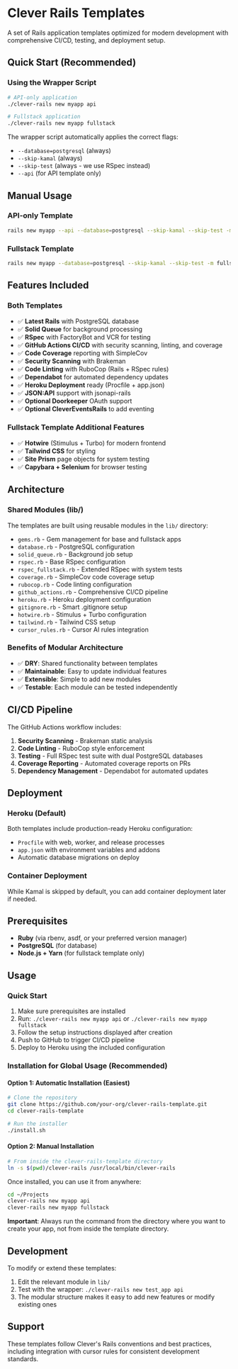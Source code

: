 # Clever Rails Templates

A set of Rails application templates optimized for modern development with comprehensive CI/CD, testing, and deployment setup.

## Quick Start (Recommended)

### Using the Wrapper Script

```bash
# API-only application
./clever-rails new myapp api

# Fullstack application
./clever-rails new myapp fullstack
```

The wrapper script automatically applies the correct flags:

- `--database=postgresql` (always)
- `--skip-kamal` (always)
- `--skip-test` (always - we use RSpec instead)
- `--api` (for API template only)

## Manual Usage

### API-only Template

```bash
rails new myapp --api --database=postgresql --skip-kamal --skip-test -m api_template.rb
```

### Fullstack Template

```bash
rails new myapp --database=postgresql --skip-kamal --skip-test -m fullstack_template.rb
```

## Features Included

### Both Templates

- ✅ **Latest Rails** with PostgreSQL database
- ✅ **Solid Queue** for background processing
- ✅ **RSpec** with FactoryBot and VCR for testing
- ✅ **GitHub Actions CI/CD** with security scanning, linting, and coverage
- ✅ **Code Coverage** reporting with SimpleCov
- ✅ **Security Scanning** with Brakeman
- ✅ **Code Linting** with RuboCop (Rails + RSpec rules)
- ✅ **Dependabot** for automated dependency updates
- ✅ **Heroku Deployment** ready (Procfile + app.json)
- ✅ **JSON:API** support with jsonapi-rails
- ✅ **Optional Doorkeeper** OAuth support
- ✅ **Optional CleverEventsRails** to add eventing

### Fullstack Template Additional Features

- ✅ **Hotwire** (Stimulus + Turbo) for modern frontend
- ✅ **Tailwind CSS** for styling
- ✅ **Site Prism** page objects for system testing
- ✅ **Capybara + Selenium** for browser testing

## Architecture

### Shared Modules (lib/)

The templates are built using reusable modules in the `lib/` directory:

- `gems.rb` - Gem management for base and fullstack apps
- `database.rb` - PostgreSQL configuration
- `solid_queue.rb` - Background job setup
- `rspec.rb` - Base RSpec configuration
- `rspec_fullstack.rb` - Extended RSpec with system tests
- `coverage.rb` - SimpleCov code coverage setup
- `rubocop.rb` - Code linting configuration
- `github_actions.rb` - Comprehensive CI/CD pipeline
- `heroku.rb` - Heroku deployment configuration
- `gitignore.rb` - Smart .gitignore setup
- `hotwire.rb` - Stimulus + Turbo configuration
- `tailwind.rb` - Tailwind CSS setup
- `cursor_rules.rb` - Cursor AI rules integration

### Benefits of Modular Architecture

- ✅ **DRY**: Shared functionality between templates
- ✅ **Maintainable**: Easy to update individual features
- ✅ **Extensible**: Simple to add new modules
- ✅ **Testable**: Each module can be tested independently

## CI/CD Pipeline

The GitHub Actions workflow includes:

1. **Security Scanning** - Brakeman static analysis
2. **Code Linting** - RuboCop style enforcement
3. **Testing** - Full RSpec test suite with dual PostgreSQL databases
4. **Coverage Reporting** - Automated coverage reports on PRs
5. **Dependency Management** - Dependabot for automated updates

## Deployment

### Heroku (Default)

Both templates include production-ready Heroku configuration:

- `Procfile` with web, worker, and release processes
- `app.json` with environment variables and addons
- Automatic database migrations on deploy

### Container Deployment

While Kamal is skipped by default, you can add container deployment later if needed.

## Prerequisites

- **Ruby** (via rbenv, asdf, or your preferred version manager)
- **PostgreSQL** (for database)
- **Node.js + Yarn** (for fullstack template only)

## Usage

### Quick Start

1. Make sure prerequisites are installed
2. Run: `./clever-rails new myapp api` or `./clever-rails new myapp fullstack`
3. Follow the setup instructions displayed after creation
4. Push to GitHub to trigger CI/CD pipeline
5. Deploy to Heroku using the included configuration

### Installation for Global Usage (Recommended)

#### Option 1: Automatic Installation (Easiest)

```bash
# Clone the repository
git clone https://github.com/your-org/clever-rails-template.git
cd clever-rails-template

# Run the installer
./install.sh
```

#### Option 2: Manual Installation

```bash
# From inside the clever-rails-template directory
ln -s $(pwd)/clever-rails /usr/local/bin/clever-rails
```

Once installed, you can use it from anywhere:

```bash
cd ~/Projects
clever-rails new myapp api
clever-rails new myapp fullstack
```

**Important**: Always run the command from the directory where you want to create your app, not from inside the template directory.

## Development

To modify or extend these templates:

1. Edit the relevant module in `lib/`
2. Test with the wrapper: `./clever-rails new test_app api`
3. The modular structure makes it easy to add new features or modify existing ones

## Support

These templates follow Clever's Rails conventions and best practices, including integration with cursor rules for consistent development standards.
